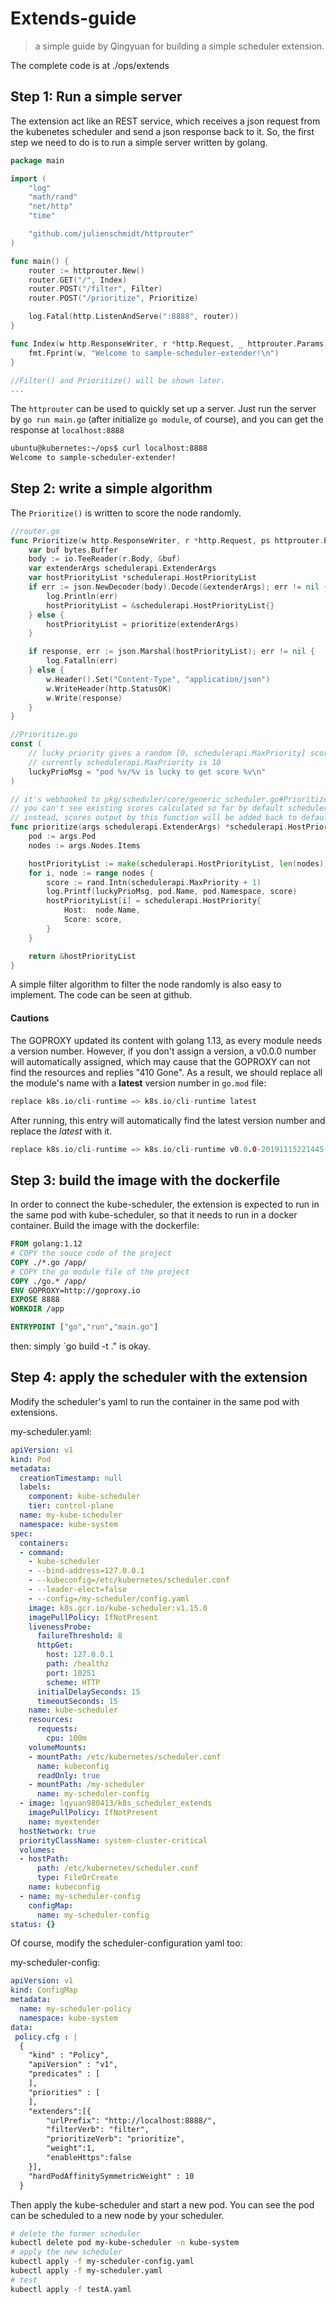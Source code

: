 # Extends-guide
> a simple guide by Qingyuan for building a simple scheduler extension.

The complete code is at ./ops/extends

## Step 1: Run a simple server

The extension act like an REST service, which receives a json request from the kubenetes scheduler and send a json response back to it. So, the first step we need to do is to run a simple server written by golang.

```go
package main

import (
	"log"
	"math/rand"
	"net/http"
	"time"

	"github.com/julienschmidt/httprouter"
)

func main() {
	router := httprouter.New()
	router.GET("/", Index)
	router.POST("/filter", Filter)
	router.POST("/prioritize", Prioritize)

	log.Fatal(http.ListenAndServe(":8888", router))
}

func Index(w http.ResponseWriter, r *http.Request, _ httprouter.Params) {
	fmt.Fprint(w, "Welcome to sample-scheduler-extender!\n")
}

//Filter() and Prioritize() will be shown later.
...
```

The `httprouter` can be used to quickly set up a server. Just run the server by `go run main.go` (after initialize `go module`, of course), and you can get the response at `localhost:8888`

```bash
ubuntu@kubernetes:~/ops$ curl localhost:8888
Welcome to sample-scheduler-extender!
```

## Step 2: write a simple algorithm

The `Prioritize()` is written to score the node randomly. 

```go
//router.go
func Prioritize(w http.ResponseWriter, r *http.Request, ps httprouter.Params) {
	var buf bytes.Buffer
	body := io.TeeReader(r.Body, &buf)
	var extenderArgs schedulerapi.ExtenderArgs
	var hostPriorityList *schedulerapi.HostPriorityList
	if err := json.NewDecoder(body).Decode(&extenderArgs); err != nil {
		log.Println(err)
		hostPriorityList = &schedulerapi.HostPriorityList{}
	} else {
		hostPriorityList = prioritize(extenderArgs)
	}

	if response, err := json.Marshal(hostPriorityList); err != nil {
		log.Fatalln(err)
	} else {
		w.Header().Set("Content-Type", "application/json")
		w.WriteHeader(http.StatusOK)
		w.Write(response)
	}
}

//Prioritize.go
const (
	// lucky priority gives a random [0, schedulerapi.MaxPriority] score
	// currently schedulerapi.MaxPriority is 10
	luckyPrioMsg = "pod %v/%v is lucky to get score %v\n"
)

// it's webhooked to pkg/scheduler/core/generic_scheduler.go#PrioritizeNodes()
// you can't see existing scores calculated so far by default scheduler
// instead, scores output by this function will be added back to default scheduler
func prioritize(args schedulerapi.ExtenderArgs) *schedulerapi.HostPriorityList {
	pod := args.Pod
	nodes := args.Nodes.Items

	hostPriorityList := make(schedulerapi.HostPriorityList, len(nodes))
	for i, node := range nodes {
		score := rand.Intn(schedulerapi.MaxPriority + 1)
		log.Printf(luckyPrioMsg, pod.Name, pod.Namespace, score)
		hostPriorityList[i] = schedulerapi.HostPriority{
			Host:  node.Name,
			Score: score,
		}
	}

	return &hostPriorityList
}
```

A simple filter algorithm to filter the node randomly is also easy to implement. The code can be seen at github.

#### Cautions

The GOPROXY updated its content with golang 1.13, as every module needs a version number. However, if you don't assign a version, a v0.0.0 number will automatically assigned, which may cause that the GOPROXY can not find the resources and replies "410 Gone". As a result, we should replace all the module's name with a **latest** version number in `go.mod` file:

```go mod
replace k8s.io/cli-runtime => k8s.io/cli-runtime latest
```

After running, this entry will automatically find the latest version number and replace the *latest* with it.

```go mod
replace k8s.io/cli-runtime => k8s.io/cli-runtime v0.0.0-20191115221445-ec04ad4dbd24
```



## Step 3: build the image with the dockerfile

In order to connect the kube-scheduler, the extension is expected to run in the same pod with kube-scheduler, so that it needs to run in a docker container. Build the image with the dockerfile:

```dockerfile
FROM golang:1.12
# COPY the souce code of the project
COPY ./*.go /app/
# COPY the go module file of the project
COPY ./go.* /app/
ENV GOPROXY=http://goproxy.io
EXPOSE 8888
WORKDIR /app

ENTRYPOINT ["go","run","main.go"]
```

then: simply `go build -t <imagename> ."  is okay.

## Step 4: apply the scheduler with the extension

Modify the scheduler's yaml to run the container in the same pod with extensions.

my-scheduler.yaml:

```yaml
apiVersion: v1
kind: Pod
metadata:
  creationTimestamp: null
  labels:
    component: kube-scheduler
    tier: control-plane
  name: my-kube-scheduler
  namespace: kube-system
spec:
  containers:
  - command:
    - kube-scheduler
    - --bind-address=127.0.0.1
    - --kubeconfig=/etc/kubernetes/scheduler.conf
    - --leader-elect=false
    - --config=/my-scheduler/config.yaml
    image: k8s.gcr.io/kube-scheduler:v1.15.0
    imagePullPolicy: IfNotPresent
    livenessProbe:
      failureThreshold: 8
      httpGet:
        host: 127.0.0.1
        path: /healthz
        port: 10251
        scheme: HTTP
      initialDelaySeconds: 15
      timeoutSeconds: 15
    name: kube-scheduler
    resources:
      requests:
        cpu: 100m
    volumeMounts:
    - mountPath: /etc/kubernetes/scheduler.conf
      name: kubeconfig
      readOnly: true
    - mountPath: /my-scheduler
      name: my-scheduler-config
  - image: lqyuan980413/k8s_scheduler_extends
    imagePullPolicy: IfNotPresent
    name: myextender  
  hostNetwork: true
  priorityClassName: system-cluster-critical
  volumes:
  - hostPath:
      path: /etc/kubernetes/scheduler.conf
      type: FileOrCreate
    name: kubeconfig
  - name: my-scheduler-config
    configMap:
      name: my-scheduler-config
status: {}

```

Of course, modify the scheduler-configuration yaml too:

my-scheduler-config:

```yaml
apiVersion: v1
kind: ConfigMap
metadata:
  name: my-scheduler-policy
  namespace: kube-system
data:
 policy.cfg : |
  {
    "kind" : "Policy",
    "apiVersion" : "v1",
    "predicates" : [
    ],
    "priorities" : [
    ],
    "extenders":[{
        "urlPrefix": "http://localhost:8888/",
        "filterVerb": "filter",
        "prioritizeVerb": "prioritize",
        "weight":1,
        "enableHttps":false
    }],
    "hardPodAffinitySymmetricWeight" : 10
  }

```

Then apply the kube-scheduler and start a new pod. You can see the pod can be scheduled to a new node by your scheduler.

```bash
# delete the former scheduler
kubectl delete pod my-kube-scheduler -n kube-system
# apply the new scheduler
kubectl apply -f my-scheduler-config.yaml
kubectl apply -f my-scheduler.yaml
# test
kubectl apply -f testA.yaml
```

